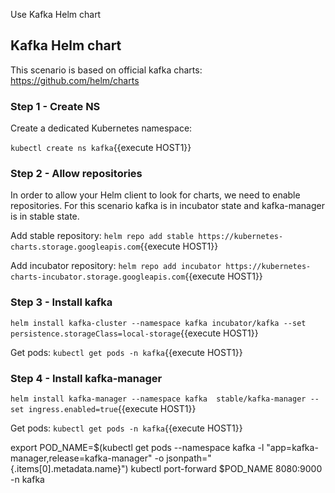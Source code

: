 Use Kafka Helm chart

## Kafka Helm chart

This scenario is based on official kafka charts: https://github.com/helm/charts

### Step 1 - Create NS
Create a dedicated Kubernetes namespace:

`kubectl create ns kafka`{{execute HOST1}}

### Step 2 - Allow repositories
In order to allow your Helm client to look for charts, we need to enable repositories. For this scenario kafka is in incubator state and kafka-manager is in stable state.

Add stable repository:
`helm repo add stable https://kubernetes-charts.storage.googleapis.com`{{execute HOST1}}

Add incubator repository:
`helm repo add incubator https://kubernetes-charts-incubator.storage.googleapis.com`{{execute HOST1}}

### Step 3 - Install kafka
`helm install kafka-cluster --namespace kafka incubator/kafka --set persistence.storageClass=local-storage`{{execute HOST1}}

Get pods:
`kubectl get pods -n kafka`{{execute HOST1}}
 
### Step 4 - Install kafka-manager
`helm install kafka-manager --namespace kafka  stable/kafka-manager --set ingress.enabled=true`{{execute HOST1}}

Get pods:
`kubectl get pods -n kafka`{{execute HOST1}}

export POD_NAME=$(kubectl get pods --namespace kafka -l "app=kafka-manager,release=kafka-manager" -o jsonpath="{.items[0].metadata.name}")
kubectl port-forward $POD_NAME 8080:9000 -n kafka
